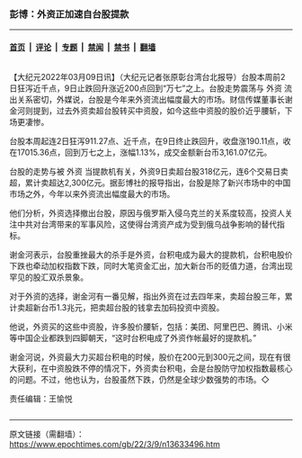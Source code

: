 ### 彭博：外资正加速自台股提款

---

#### [首页](../../../..?n13633496) &nbsp;|&nbsp; [评论](../../../../../epoch-comment?n13633496) &nbsp;|&nbsp; [专题](../../../../../epoch-special?n13633496) &nbsp;|&nbsp; [禁闻](../../../../../epoch-news?n13633496) &nbsp;|&nbsp; [禁书](../../../../../books?n13633496) &nbsp;|&nbsp; [翻墙](https://github.com/gfw-breaker/nogfw/blob/master/README.md?n13633496)


<div class="column" id="artbody" itemprop="articleBody">
 <!-- article content begin -->
 <p>
  【大纪元2022年03月09日讯】（大纪元记者张原彰台湾台北报导）台股本周前2日狂泻近千点，9日止跌回升涨近200点回到“万七”之上。台股走势震荡与
  <ok href="https://www.epochtimes.com/gb/tag/%E5%A4%96%E8%B5%84.html">
   外资
  </ok>
  流出关系密切，外媒说，台股是今年来外资流出幅度最大的市场。财信传媒董事长谢金河则提到，过去外资卖超台股转买中资股，如今这些中资股的股价近乎腰斩，下场更凄惨。
 </p>
 <p>
  台股本周起连2日狂泻911.27点、近千点，在9日终止跌回升，收盘涨190.11点，收在17015.36点，回到万七之上，涨幅1.13%，成交金额新台币3,161.07亿元。
 </p>
 <p>
  台股的走势与被
  <ok href="https://www.epochtimes.com/gb/tag/%E5%A4%96%E8%B5%84.html">
   外资
  </ok>
  当提款机有关，外资9日卖超台股318亿元，连6个交易日卖超，累计卖超达2,300亿元。据彭博社的报导指出，台股是除了新兴市场中的中国市场之外，今年以来外资流出幅度最大的市场。
 </p>
 <p>
  他们分析，外资选择撤出台股，原因与俄罗斯入侵乌克兰的关系度较高，投资人关注中共对台湾带来的军事风险，这使得台湾资产成为受到俄乌战争影响的替代指标。
 </p>
 <p>
  谢金河表示，台股重挫最大的杀手是外资，台积电成为最大的提款机，台积电股价下跌也牵动加权指数下跌，同时大笔资金汇出，加大新台币的贬值力道，台湾出现罕见的股汇双杀景象。
 </p>
 <p>
  对于外资的选择，谢金河有一番见解，指出外资在过去四年来，卖超台股三年，累计卖超新台币1.3兆元，把卖超台股的钱拿去加码投资中资股。
 </p>
 <p>
  他说，外资买的这些中资股，许多股价腰斩，包括：美团、阿里巴巴、腾讯、小米等中国企业都跌到四脚朝天，“这时台积电成了外资作帐最好的提款机。”
 </p>
 <p>
  谢金河说，外资最大力买超台积电的时候，股价在200元到300元之间，现在有很大获利，在中资股跌不停的情况下，外资卖台积电，会是台股防守加权指数最核心的问题。不过，他也认为，台股虽然下跌，仍然是全球少数强势的市场。◇
 </p>
 <p>
  责任编辑：王愉悦
 </p>
 <!-- article content end -->
</div>


---

原文链接（需翻墙）：https://www.epochtimes.com/gb/22/3/9/n13633496.htm